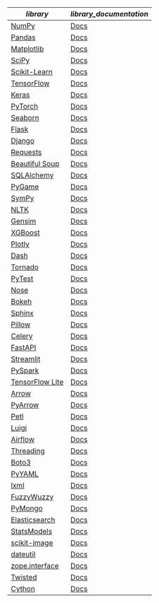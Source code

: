 
| *library*                                | *library_documentation*                                          |
------------------------------------------------|--------------------------------------------------------------|
[NumPy](https://numpy.org)                      | [Docs](https://numpy.org/doc)                                |
[Pandas](https://pandas.pydata.org)             | [Docs](https://pandas.pydata.org/docs)                       |
[Matplotlib](https://matplotlib.org)            | [Docs](https://matplotlib.org/stable/users/index.html)       |
[SciPy](https://scipy.org)                      | [Docs](https://docs.scipy.org/doc/scipy/)                    |
[Scikit-Learn](https://scikit-learn.org/stable) | [Docs](https://scikit-learn.org/stable/documentation.html)   |
[TensorFlow](https://www.tensorflow.org)        | [Docs](https://www.tensorflow.org/learn)                     |
[Keras](https://keras.io)                       | [Docs](https://keras.io)                                     |
[PyTorch](https://pytorch.org)                  | [Docs](https://pytorch.org/docs/stable/index.html)           |
[Seaborn](https://seaborn.pydata.org)           | [Docs](https://seaborn.pydata.org)                           |
[Flask](https://flask.palletsprojects.com)      | [Docs](https://flask.palletsprojects.com/en/2.0.x/)          |
[Django](https://www.djangoproject.com)         | [Docs](https://docs.djangoproject.com/en/3.2/)               |
[Requests](https://docs.python-requests.org)    | [Docs](https://docs.python-requests.org/en/latest/)         |
[Beautiful Soup](https://www.crummy.com/software/BeautifulSoup/) | [Docs](https://www.crummy.com/software/BeautifulSoup/bs4/doc/) |
[SQLAlchemy](https://www.sqlalchemy.org)        | [Docs](https://docs.sqlalchemy.org/en/14/)                   |
[PyGame](https://www.pygame.org)                | [Docs](https://www.pygame.org/docs)                          |
[SymPy](https://www.sympy.org)                  | [Docs](https://docs.sympy.org/latest/index.html)             |
[NLTK](https://www.nltk.org)                    | [Docs](https://www.nltk.org)                                 |
[Gensim](https://radimrehurek.com/gensim/)      | [Docs](https://radimrehurek.com/gensim/)                     |
[XGBoost](https://xgboost.ai)                   | [Docs](https://xgboost.readthedocs.io)                       |
[Plotly](https://plotly.com)                    | [Docs](https://plotly.com/python/)                           |
[Dash](https://plotly.com/dash/)                | [Docs](https://dash.plotly.com)                              |
[Tornado](https://www.tornadoweb.org)           | [Docs](https://www.tornadoweb.org/en/stable/)                |
[PyTest](https://pytest.org)                    | [Docs](https://docs.pytest.org/en/stable/)                   |
[Nose](https://nose.readthedocs.io)             | [Docs](https://nose.readthedocs.io/en/latest/)               |
[Bokeh](https://bokeh.org)                      | [Docs](https://docs.bokeh.org/en/latest/index.html)          |
[Sphinx](https://www.sphinx-doc.org)            | [Docs](https://www.sphinx-doc.org/en/master/)                |
[Pillow](https://python-pillow.org)             | [Docs](https://pillow.readthedocs.io/en/stable/index.html)   |
[Celery](https://docs.celeryproject.org/en/stable/) | [Docs](https://docs.celeryproject.org/en/stable/)         |
[FastAPI](https://fastapi.tiangolo.com)         | [Docs](https://fastapi.tiangolo.com)                         |
[Streamlit](https://streamlit.io)               | [Docs](https://docs.streamlit.io)                            |
[PySpark](https://spark.apache.org/docs/latest/api/python/) | [Docs](https://spark.apache.org/docs/latest/api/python/) |
[TensorFlow Lite](https://www.tensorflow.org/lite) | [Docs](https://www.tensorflow.org/lite/guide)              |
[Arrow](https://arrow.apache.org)               | [Docs](https://arrow.apache.org/docs/python/)                |
[PyArrow](https://arrow.apache.org/docs/python/) | [Docs](https://arrow.apache.org/docs/python/)                |
[Petl](https://petl.readthedocs.io)             | [Docs](https://petl.readthedocs.io/en/stable/)               |
[Luigi](https://luigi.readthedocs.io)           | [Docs](https://luigi.readthedocs.io/en/stable/)              |
[Airflow](https://airflow.apache.org)           | [Docs](https://airflow.apache.org/docs/)                     |
[Threading](https://docs.python.org/3/library/threading.html) | [Docs](https://docs.python.org/3/library/threading.html) |
[Boto3](https://boto3.amazonaws.com/v1/documentation/api/latest/index.html) | [Docs](https://boto3.amazonaws.com/v1/documentation/api/latest/index.html) |
[PyYAML](https://pyyaml.org)                    | [Docs](https://pyyaml.org/wiki/PyYAMLDocumentation)          |
[lxml](https://lxml.de)                          | [Docs](https://lxml.de)                                      |
[FuzzyWuzzy](https://github.com/seatgeek/fuzzywuzzy) | [Docs](https://github.com/seatgeek/fuzzywuzzy)            |
[PyMongo](https://pymongo.readthedocs.io)       | [Docs](https://pymongo.readthedocs.io/en/stable/)            |
[Elasticsearch](https://elasticsearch-py.readthedocs.io) | [Docs](https://elasticsearch-py.readthedocs.io/en/latest/)|
[StatsModels](https://www.statsmodels.org/stable/index.html) | [Docs](https://www.statsmodels.org/stable/index.html)    |
[scikit-image](https://scikit-image.org)        | [Docs](https://scikit-image.org/docs/stable/)                |
[dateutil](https://dateutil.readthedocs.io)     | [Docs](https://dateutil.readthedocs.io/en/stable/)           |
[zope.interface](https://zopeinterface.readthedocs.io) | [Docs](https://zopeinterface.readthedocs.io/en/latest/)  |
[Twisted](https://twistedmatrix.com)            | [Docs](https://twistedmatrix.com/documents/current/)         |
[Cython](https://cython.org)                    | [Docs](https://cython.readthedocs.io/en/latest/)             |
